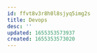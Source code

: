 ```yaml
---
id: ffvt8v3r8h0l8sjyq5img2s
title: Devops
desc: ''
updated: 1655353573937
created: 1655353573020
---
```


